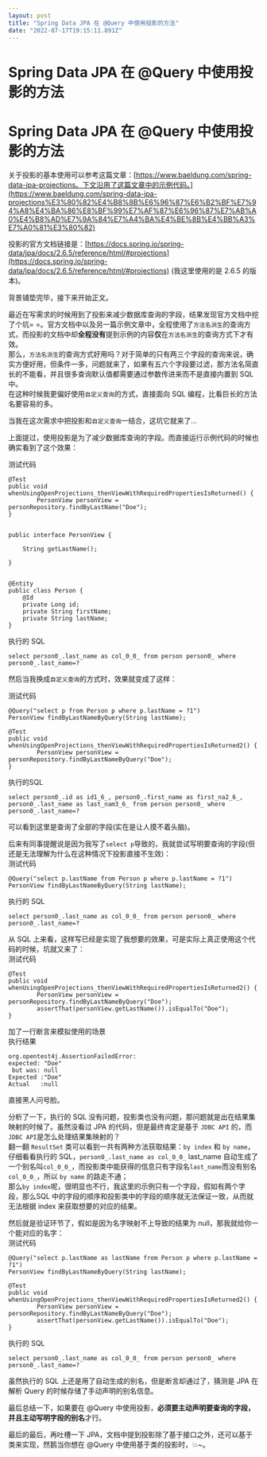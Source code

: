 ```yaml
---
layout: post
title: "Spring Data JPA 在 @Query 中使用投影的方法"
date: "2022-07-17T19:15:11.891Z"
---
```

Spring Data JPA 在 @Query 中使用投影的方法
=================================

Spring Data JPA 在 @Query 中使用投影的方法
=================================

关于投影的基本使用可以参考这篇文章：[https://www.baeldung.com/spring-data-jpa-projections。下文沿用了这篇文章中的示例代码。](https://www.baeldung.com/spring-data-jpa-projections%E3%80%82%E4%B8%8B%E6%96%87%E6%B2%BF%E7%94%A8%E4%BA%86%E8%BF%99%E7%AF%87%E6%96%87%E7%AB%A0%E4%B8%AD%E7%9A%84%E7%A4%BA%E4%BE%8B%E4%BB%A3%E7%A0%81%E3%80%82)

投影的官方文档链接是：[https://docs.spring.io/spring-data/jpa/docs/2.6.5/reference/html/#projections](https://docs.spring.io/spring-data/jpa/docs/2.6.5/reference/html/#projections) (我这里使用的是 2.6.5 的版本)。

背景铺垫完毕，接下来开始正文。

最近在写需求的时候用到了投影来减少数据库查询的字段，结果发现官方文档中挖了个坑= =。官方文档中以及另一篇示例文章中，全程使用了`方法名派生`的查询方式，而投影的文档中却**全程没有**提到示例的内容**仅**在`方法名派生`的查询方式下才有效。  
那么，`方法名派生`的查询方式好用吗？对于简单的只有两三个字段的查询来说，确实方便好用，但条件一多，问题就来了，如果有五六个字段要过滤，那方法名简直长的不能看，并且很多查询默认值都需要通过参数传进来而不是直接内置到 SQL 中。  
在这种时候我更偏好使用`自定义查询`的方式，直接面向 SQL 编程，比看巨长的方法名要容易的多。

当我在这次需求中把投影和`自定义查询`一结合，这坑它就来了...

上面提过，使用投影是为了减少数据库查询的字段。而直接运行示例代码的时候也确实看到了这个效果：

测试代码

    @Test
    public void whenUsingOpenProjections_thenViewWithRequiredPropertiesIsReturned() {
            PersonView personView = personRepository.findByLastName("Doe");
    }
    
    
    public interface PersonView {
    
        String getLastName();
    
    }
    
    
    @Entity
    public class Person {
        @Id
        private Long id;
        private String firstName;
        private String lastName;
    }    
    

执行的 SQL

    select person0_.last_name as col_0_0_ from person person0_ where person0_.last_name=?
    

然后当我换成`自定义查询`的方式时，效果就变成了这样：

测试代码

    @Query("select p from Person p where p.lastName = ?1")
    PersonView findByLastNameByQuery(String lastName);
    
    @Test
    public void whenUsingOpenProjections_thenViewWithRequiredPropertiesIsReturned2() {
            PersonView personView = personRepository.findByLastNameByQuery("Doe");
    }
    

执行的SQL

    select person0_.id as id1_6_, person0_.first_name as first_na2_6_, person0_.last_name as last_nam3_6_ from person person0_ where person0_.last_name=?
    

可以看到这里是查询了全部的字段(实在是让人摸不着头脑)。

后来有同事提醒说是因为我写了`select p`导致的，我就尝试写明要查询的字段(但还是无法理解为什么在这种情况下投影直接不生效)：  
测试代码

    @Query("select p.lastName from Person p where p.lastName = ?1")
    PersonView findByLastNameByQuery(String lastName);
    

执行的 SQL

    select person0_.last_name as col_0_0_ from person person0_ where person0_.last_name=?
    

从 SQL 上来看，这样写已经是实现了我想要的效果，可是实际上真正使用这个代码的时候，坑就又来了：  
测试代码

    @Test
    public void whenUsingOpenProjections_thenViewWithRequiredPropertiesIsReturned2() {
            PersonView personView = personRepository.findByLastNameByQuery("Doe");
            assertThat(personView.getLastName()).isEqualTo("Doe");
    }
    

加了一行断言来模拟使用的场景  
执行结果

    org.opentest4j.AssertionFailedError: 
    expected: "Doe"
     but was: null
    Expected :"Doe"
    Actual   :null
    

直接黑人问号脸。

分析了一下，执行的 SQL 没有问题，投影类也没有问题，那问题就是出在结果集映射的时候了。虽然没看过 JPA 的代码，但是最终肯定是基于 `JDBC API` 的，而`JDBC API`是怎么处理结果集映射的？  
翻一翻 `ResultSet` 类可以看到一共有两种方法获取结果：`by index` 和 `by name`，仔细看看执行的 SQL，`person0_.last_name as col_0_0_` last\_name 自动生成了一个别名叫`col_0_0_`，而投影类中能获得的信息只有字段名`last_name`而没有别名`col_0_0_`，所以 `by name` 的路走不通；  
那么`by index`呢，很明显也不行，我这里的示例只有一个字段，假如有两个字段，那么SQL 中的字段的顺序和投影类中的字段的顺序就无法保证一致，从而就无法根据 index 来获取想要的对应的结果。

然后就是验证环节了，假如是因为名字映射不上导致的结果为 null，那我就给你一个能对应的名字：  
测试代码

    @Query("select p.lastName as lastName from Person p where p.lastName = ?1")
    PersonView findByLastNameByQuery(String lastName);
    
    @Test
    public void whenUsingOpenProjections_thenViewWithRequiredPropertiesIsReturned2() {
            PersonView personView = personRepository.findByLastNameByQuery("Doe");
            assertThat(personView.getLastName()).isEqualTo("Doe");
    }
    

执行的 SQL

    select person0_.last_name as col_0_0_ from person person0_ where person0_.last_name=?
    

虽然执行的 SQL 上还是用了自动生成的别名，但是断言却通过了，猜测是 JPA 在解析 Query 的时候存储了手动声明的别名信息。

最后总结一下，如果要在 @Query 中使用投影，**必须要主动声明要查询的字段，并且主动写明字段的别名**才行。

最后的最后，再吐槽一下 JPA，文档中提到投影除了基于接口之外，还可以基于类来实现，然鹅当你想在 @Query 中使用基于类的投影时，💥~。
